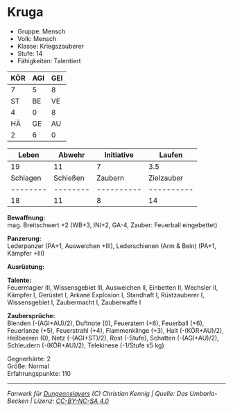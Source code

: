# Kruga  
- Gruppe: Mensch  
- Volk: Mensch  
- Klasse: Kriegszauberer  
- Stufe: 14  
- Fähigkeiten: Talentiert  


| KÖR | AGI | GEI |  
| --- | --- | --- |  
| 7   | 5   | 8   |
| ST  | BE  | VE  |  
| 4   | 0   | 8   |
| HÄ  | GE  | AU  |  
| 2   | 6   | 0   |


| Leben    | Abwehr   | Initiative | Laufen     |
| -------- | -------- | ---------- | ---------- |
| 19       | 11       | 7          | 3.5        |
| Schlagen | Schießen | Zaubern    | Zielzauber |
| -------- | -------- | ---------- | ---------- |
| 18       | 11       | 8          | 14         |

**Bewaffnung:**  
mag. Breitschwert +2 (WB+3, INI+2, GA-4, Zauber: Feuerball eingebettet)

**Panzerung:**  
Lederpanzer (PA+1, Ausweichen +III), Lederschienen (Arm & Bein) (PA+1, Kämpfer +III)

**Ausrüstung:**  


**Talente:**  
Feuermagier III, Wissensgebiet III, Ausweichen II, Einbetten II, Wechsler II, Kämpfer I, Gerüstet I, Arkane Explosion I, Standhaft I, Rüstzauberer I, Wissensgebiet I, Zaubermacht I, Zauberwaffe I

**Zaubersprüche:**  
Blenden (-(AGI+AU)/2), Duftnote (0), Feueratem (+6), Feuerball (+6), Feuerlanze (+5), Feuerstrahl (+4), Flammenklinge (+3), Halt (-(KÖR+AU)/2), Heilbeeren (0), Netz (-(AGI+ST)/2), Rost (-Stufe), Schatten (-(AGI+AU)/2), Schleudern (-(KÖR+AU)/2), Telekinese (-1/Stufe x5 kg)

Gegnerhärte: 2  
Größe: Normal  
Erfahrungspunkte: 110  



___
*Fanwerk für [Dungeonslayers](https://www.dungeonslayers.net/) (C) Christian Kennig | Quelle: Das Umbarla-Becken | Lizenz: [CC-BY-NC-SA 4.0](https://creativecommons.org/licenses/by-nc-sa/4.0/deed.de)*